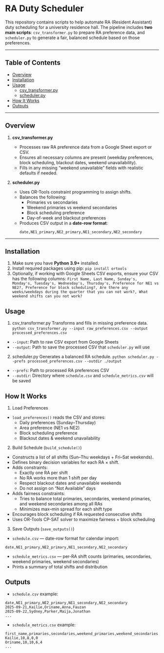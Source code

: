 # RA Duty Scheduler

This repository contains scripts to help automate RA (Resident Assistant) duty scheduling for a university residence hall. The pipeline includes **two main scripts**: `csv_transformer.py` to prepare RA preference data, and `scheduler.py` to generate a fair, balanced schedule based on those preferences.

---

## **Table of Contents**

- [Overview](#overview)  
- [Installation](#installation)  
- [Usage](#usage)  
  - [csv_transformer.py](#csv_transformerpy)  
  - [scheduler.py](#schedulerpy)  
- [How It Works](#how-it-works)  
- [Outputs](#outputs)  

---

## **Overview**

1. **csv_transformer.py**  
   - Processes raw RA preference data from a Google Sheet export or CSV.  
   - Ensures all necessary columns are present (weekday preferences, block scheduling, blackout dates, weekend unavailability).  
   - Fills in any missing “weekend unavailable” fields with realistic defaults if needed.  

2. **scheduler.py**  
   - Uses OR-Tools constraint programming to assign shifts.  
   - Balances the following:
     - Primaries vs secondaries
     - Weekend primaries vs weekend secondaries
     - Block scheduling preference
     - Day-of-week and blackout preferences  
   - Produces CSV output in a **date-row format**:  
     ```
     date,NE1_primary,NE2_primary,NE1_secondary,NE2_secondary
     ```

---

## **Installation**

1. Make sure you have **Python 3.9+** installed.  
2. Install required packages using pip: `pip install ortools`
3. Optionally, if working with Google Sheets CSV exports, ensure your CSV has the following columns: `First Name, Last Name, Sunday's, Monday's, Tuesday's, Wednesday's, Thursday's, Preference for NE1 vs NE2?, Preference for block scheduling?, Are there any weeks/weekdays during the quarter that you can not work?, What weekend shifts can you not work?`

## **Usage**
1. csv_transformer.py
Transforms and fills in missing preference data.
`python csv_transformer.py --input raw_preferences.csv --output processed_preferences.csv`
* `--input`: Path to raw CSV export from Google Sheets
* `--output`: Path to save the processed CSV that `scheduler.py` will use

2. scheduler.py
Generates a balanced RA schedule.
`python scheduler.py --prefs processed_preferences.csv --outdir ./output`
* `--prefs`: Path to processed RA preferences CSV
* `--outdir`: Directory where `schedule.csv` and `schedule_metrics.csv` will be saved

## **How It Works**
1. Load Preferences
* `load_preferences()` reads the CSV and stores:
  * Daily preferences (Sunday–Thursday)
  * Area preference (NE1 vs NE2)
  * Block scheduling preference
  * Blackout dates & weekend unavailability
2. Build Schedule (`build_schedule()`)
* Constructs a list of all shifts (Sun–Thu weekdays + Fri–Sat weekends).
* Defines binary decision variables for each RA × shift.
* Adds constraints:
  * Exactly one RA per shift
  * No RA works more than 1 shift per day
  * Respect blackout dates and unavailable weekends
  * Do not assign on “Not Available” days
* Adds fairness constraints:
  * Tries to balance total primaries, secondaries, weekend primaries, and weekend secondaries among all RAs
  * Minimizes max–min spread for each shift type
* Encourages block scheduling if RA requested consecutive shifts
* Uses OR-Tools CP-SAT solver to maximize fairness + block scheduling
3. Save Outputs (`save_outputs()`)
* `schedule.csv` — date-row format for calendar import:
```
date,NE1_primary,NE2_primary,NE1_secondary,NE2_secondary
```
* `schedule_metrics.csv` — per-RA shift counts (primaries, secondaries, weekend primaries, weekend secondaries)
* Prints a summary of total shifts and distribution

## **Outputs**
* `schedule.csv` example:
```
date,NE1_primary,NE2_primary,NE1_secondary,NE2_secondary
2025-09-21,Kailie,Oriname,Anna,Fauzan
2025-09-22,Sydney,Parker,Maija,Jonathan
...
```
* `schedule_metrics.csv` example:
```
first_name,primaries,secondaries,weekend_primaries,weekend_secondaries
Kailie,10,8,0,0
Oriname,10,10,6,4
...
```
